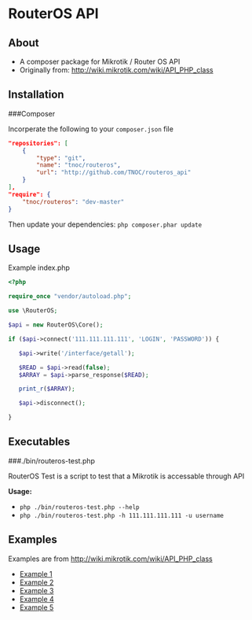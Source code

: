 RouterOS API
============

About
-----
- A composer package for Mikrotik / Router OS API
- Originally from: http://wiki.mikrotik.com/wiki/API_PHP_class

Installation
-----

###Composer

Incorperate the following to your `composer.json` file
```json
"repositories": [
    {
        "type": "git",
        "name": "tnoc/routeros",
        "url": "http://github.com/TNOC/routeros_api"
    }
],
"require": {
    "tnoc/routeros": "dev-master"
}
```

Then update your dependencies: `php composer.phar update`

Usage
------

Example index.php

```php
<?php

require_once "vendor/autoload.php";

use \RouterOS;

$api = new RouterOS\Core();

if ($api->connect('111.111.111.111', 'LOGIN', 'PASSWORD')) {

   $api->write('/interface/getall');

   $READ = $api->read(false);
   $ARRAY = $api->parse_response($READ);

   print_r($ARRAY);

   $api->disconnect();

}
```

Executables
----

###./bin/routeros-test.php

RouterOS Test is a script to test that a Mikrotik is accessable through API

<b>Usage:</b>
- `php ./bin/routeros-test.php --help`
- `php ./bin/routeros-test.php -h 111.111.111.111 -u username`

Examples
----

Examples are from http://wiki.mikrotik.com/wiki/API_PHP_class

- [Example 1](https://github.com/TNOC/routeros_api/wiki/Example-1)
- [Example 2](https://github.com/TNOC/routeros_api/wiki/Example-2)
- [Example 3](https://github.com/TNOC/routeros_api/wiki/Example-3)
- [Example 4](https://github.com/TNOC/routeros_api/wiki/Example-4)
- [Example 5](https://github.com/TNOC/routeros_api/wiki/Example-5)
